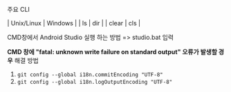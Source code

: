 주요 CLI

| Unix/Linux | Windows |
| ls         |   dir   |
| clear      |   cls   |


CMD창에서 Android Studio 실행 하는 방법
=> studio.bat 입력


**CMD 창에 "fatal: unknown write failure on standard output" 오류가 발생할 경우**
해결 방법
1. ```git config --global i18n.commitEncoding "UTF-8"```
2. ```git config --global i18n.logOutputEncoding "UTF-8"```